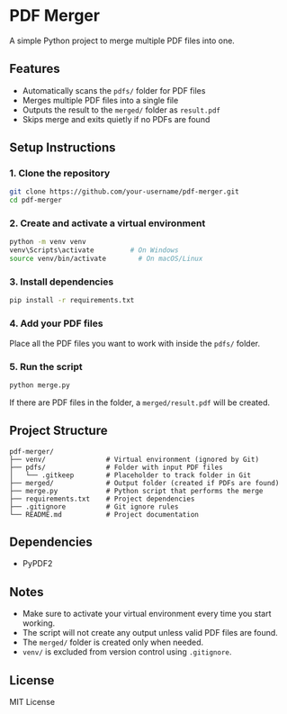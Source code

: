 # PDF Merger

A simple Python project to merge multiple PDF files into one.

## Features

- Automatically scans the `pdfs/` folder for PDF files
- Merges multiple PDF files into a single file
- Outputs the result to the `merged/` folder as `result.pdf`
- Skips merge and exits quietly if no PDFs are found

## Setup Instructions

### 1. Clone the repository

```bash
git clone https://github.com/your-username/pdf-merger.git
cd pdf-merger
```

### 2. Create and activate a virtual environment

```bash
python -m venv venv
venv\Scripts\activate         # On Windows
source venv/bin/activate        # On macOS/Linux
```

### 3. Install dependencies

```bash
pip install -r requirements.txt
```

### 4. Add your PDF files

Place all the PDF files you want to work with inside the `pdfs/` folder.

### 5. Run the script

```bash
python merge.py
```

If there are PDF files in the folder, a `merged/result.pdf` will be created.

## Project Structure

```
pdf-merger/
├── venv/               # Virtual environment (ignored by Git)
├── pdfs/               # Folder with input PDF files
│   └── .gitkeep        # Placeholder to track folder in Git
├── merged/             # Output folder (created if PDFs are found)
├── merge.py            # Python script that performs the merge
├── requirements.txt    # Project dependencies
├── .gitignore          # Git ignore rules
└── README.md           # Project documentation
```

## Dependencies

- PyPDF2

## Notes

- Make sure to activate your virtual environment every time you start working.
- The script will not create any output unless valid PDF files are found.
- The `merged/` folder is created only when needed.
- `venv/` is excluded from version control using `.gitignore`.

## License

MIT License
